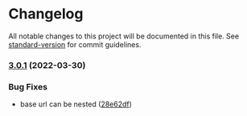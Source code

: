 # Changelog

All notable changes to this project will be documented in this file. See [standard-version](https://github.com/conventional-changelog/standard-version) for commit guidelines.

### [3.0.1](https://github.com/feross/express-sitemap-xml/compare/v3.0.0...v3.0.1) (2022-03-30)


### Bug Fixes

* base url can be nested ([28e62df](https://github.com/feross/express-sitemap-xml/commit/28e62dfebac163bf1938ccfd35bdab1c87f0a8aa))

